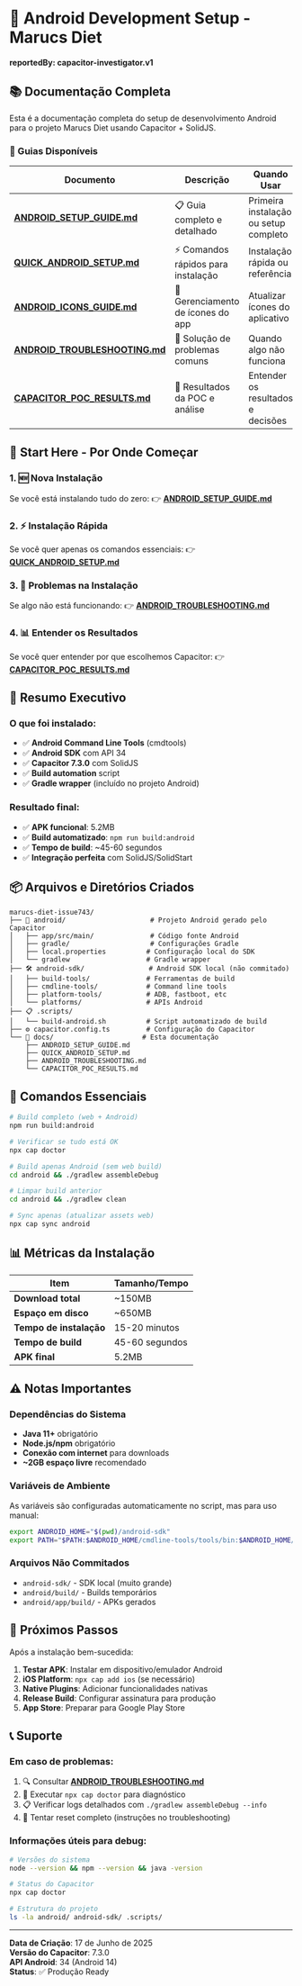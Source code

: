 # 📱 Android Development Setup - Marucs Diet

**reportedBy: capacitor-investigator.v1**

## 📚 Documentação Completa

Esta é a documentação completa do setup de desenvolvimento Android para o projeto Marucs Diet usando Capacitor + SolidJS.

### 📖 Guias Disponíveis

| Documento | Descrição | Quando Usar |
|-----------|-----------|-------------|
| **[ANDROID_SETUP_GUIDE.md](./ANDROID_SETUP_GUIDE.md)** | 📋 Guia completo e detalhado | Primeira instalação ou setup completo |
| **[QUICK_ANDROID_SETUP.md](./QUICK_ANDROID_SETUP.md)** | ⚡ Comandos rápidos para instalação | Instalação rápida ou referência |
| **[ANDROID_ICONS_GUIDE.md](./ANDROID_ICONS_GUIDE.md)** | 🎨 Gerenciamento de ícones do app | Atualizar ícones do aplicativo |
| **[ANDROID_TROUBLESHOOTING.md](./ANDROID_TROUBLESHOOTING.md)** | 🐛 Solução de problemas comuns | Quando algo não funciona |
| **[CAPACITOR_POC_RESULTS.md](./CAPACITOR_POC_RESULTS.md)** | 🎯 Resultados da POC e análise | Entender os resultados e decisões |

## 🚀 Start Here - Por Onde Começar

### 1. 🆕 Nova Instalação
Se você está instalando tudo do zero:
👉 **[ANDROID_SETUP_GUIDE.md](./ANDROID_SETUP_GUIDE.md)**

### 2. ⚡ Instalação Rápida
Se você quer apenas os comandos essenciais:
👉 **[QUICK_ANDROID_SETUP.md](./QUICK_ANDROID_SETUP.md)**

### 3. 🐛 Problemas na Instalação
Se algo não está funcionando:
👉 **[ANDROID_TROUBLESHOOTING.md](./ANDROID_TROUBLESHOOTING.md)**

### 4. 📊 Entender os Resultados
Se você quer entender por que escolhemos Capacitor:
👉 **[CAPACITOR_POC_RESULTS.md](./CAPACITOR_POC_RESULTS.md)**

## 🎯 Resumo Executivo

### O que foi instalado:
- ✅ **Android Command Line Tools** (cmdtools)
- ✅ **Android SDK** com API 34
- ✅ **Capacitor 7.3.0** com SolidJS
- ✅ **Build automation** script
- ✅ **Gradle wrapper** (incluído no projeto Android)

### Resultado final:
- ✅ **APK funcional**: 5.2MB
- ✅ **Build automatizado**: `npm run build:android`
- ✅ **Tempo de build**: ~45-60 segundos
- ✅ **Integração perfeita** com SolidJS/SolidStart

## 📦 Arquivos e Diretórios Criados

```
marucs-diet-issue743/
├── 📱 android/                     # Projeto Android gerado pelo Capacitor
│   ├── app/src/main/              # Código fonte Android
│   ├── gradle/                    # Configurações Gradle
│   ├── local.properties          # Configuração local do SDK
│   └── gradlew                   # Gradle wrapper
├── 🛠️ android-sdk/                # Android SDK local (não commitado)
│   ├── build-tools/              # Ferramentas de build
│   ├── cmdline-tools/            # Command line tools
│   ├── platform-tools/           # ADB, fastboot, etc
│   └── platforms/                # APIs Android
├── 📋 .scripts/
│   └── build-android.sh          # Script automatizado de build
├── ⚙️ capacitor.config.ts         # Configuração do Capacitor
└── 📖 docs/                      # Esta documentação
    ├── ANDROID_SETUP_GUIDE.md
    ├── QUICK_ANDROID_SETUP.md
    ├── ANDROID_TROUBLESHOOTING.md
    └── CAPACITOR_POC_RESULTS.md
```

## 🔧 Comandos Essenciais

```bash
# Build completo (web + Android)
npm run build:android

# Verificar se tudo está OK
npx cap doctor

# Build apenas Android (sem web build)
cd android && ./gradlew assembleDebug

# Limpar build anterior
cd android && ./gradlew clean

# Sync apenas (atualizar assets web)
npx cap sync android
```

## 📊 Métricas da Instalação

| Item | Tamanho/Tempo |
|------|---------------|
| **Download total** | ~150MB |
| **Espaço em disco** | ~650MB |
| **Tempo de instalação** | 15-20 minutos |
| **Tempo de build** | 45-60 segundos |
| **APK final** | 5.2MB |

## ⚠️ Notas Importantes

### Dependências do Sistema
- **Java 11+** obrigatório
- **Node.js/npm** obrigatório
- **Conexão com internet** para downloads
- **~2GB espaço livre** recomendado

### Variáveis de Ambiente
As variáveis são configuradas automaticamente no script, mas para uso manual:
```bash
export ANDROID_HOME="$(pwd)/android-sdk"
export PATH="$PATH:$ANDROID_HOME/cmdline-tools/tools/bin:$ANDROID_HOME/platform-tools"
```

### Arquivos Não Commitados
- `android-sdk/` - SDK local (muito grande)
- `android/build/` - Builds temporários
- `android/app/build/` - APKs gerados

## 🎯 Próximos Passos

Após a instalação bem-sucedida:

1. **Testar APK**: Instalar em dispositivo/emulador Android
2. **iOS Platform**: `npx cap add ios` (se necessário)
3. **Native Plugins**: Adicionar funcionalidades nativas
4. **Release Build**: Configurar assinatura para produção
5. **App Store**: Preparar para Google Play Store

## 📞 Suporte

### Em caso de problemas:
1. 🔍 Consultar **[ANDROID_TROUBLESHOOTING.md](./ANDROID_TROUBLESHOOTING.md)**
2. 🔬 Executar `npx cap doctor` para diagnóstico
3. 📋 Verificar logs detalhados com `./gradlew assembleDebug --info`
4. 🧹 Tentar reset completo (instruções no troubleshooting)

### Informações úteis para debug:
```bash
# Versões do sistema
node --version && npm --version && java -version

# Status do Capacitor
npx cap doctor

# Estrutura do projeto
ls -la android/ android-sdk/ .scripts/
```

---

**Data de Criação**: 17 de Junho de 2025  
**Versão do Capacitor**: 7.3.0  
**API Android**: 34 (Android 14)  
**Status**: ✅ Produção Ready
